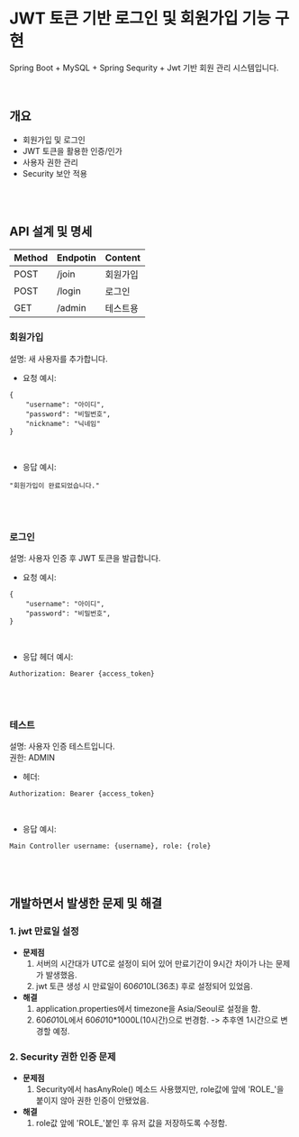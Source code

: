 # JWT 토큰 기반 로그인 및 회원가입 기능 구현
Spring Boot + MySQL + Spring Sequrity + Jwt 기반 회원 관리 시스템입니다.

<br>

## 개요
- 회원가입 및 로그인
- JWT 토큰을 활용한 인증/인가
- 사용자 권한 관리
- Security 보안 적용

<br>
<br>

## API 설계 및 명세
| Method | Endpotin | Content |
|----|-----|-----|
| POST | /join | 회원가입 |
| POST | /login | 로그인 |
| GET | /admin | 테스트용 |

### 회원가입 <br>
설명: 새 사용자를 추가합니다.

- 요청 예시:
````
{
    "username": "아이디",
    "password": "비밀번호",
    "nickname": "닉네임"
}
````

<br>

- 응답 예시:
````
"회원가입이 완료되었습니다."
````

<br>
<br>

### 로그인 <br>
설명: 사용자 인증 후 JWT 토큰을 발급합니다.

- 요청 예시:
````
{
    "username": "아이디",
    "password": "비밀번호",
}
````

<br>

- 응답 헤더 예시:
````
Authorization: Bearer {access_token}
````

<br>
<br>

### 테스트 <br>
설명: 사용자 인증 테스트입니다. <br>
권한: ADMIN

- 헤더:
````
Authorization: Bearer {access_token}
````

<br>

- 응답 예시:
````
Main Controller username: {username}, role: {role}
````

<br>
<br>
  
## 개발하면서 발생한 문제 및 해결
### 1. jwt 만료일 설정
- **문제점**
    1. 서버의 시간대가 UTC로 설정이 되어 있어 만료기간이 9시간 차이가 나는 문제가 발생했음.
    2. jwt 토큰 생성 시 만료일이 60*60*10L(36초) 후로 설정되어 있었음.
- **해결**
    1. application.properties에서 timezone을 Asia/Seoul로 설정을 함.
    2. 60*60*10L에서 60*60*10*1000L(10시간)으로 번경함. -> 추후엔 1시간으로 변경할 예정.

### 2. Security 권한 인증 문제
- **문제점**
    1. Security에서 hasAnyRole() 메소드 사용했지만, role값에 앞에 'ROLE_'을 붙이지 않아 권한 인증이 안됐었음.
- **해결**
    1. role값 앞에 'ROLE_'붙인 후 유저 값을 저장하도록 수정함.
 

<br>
<br>
